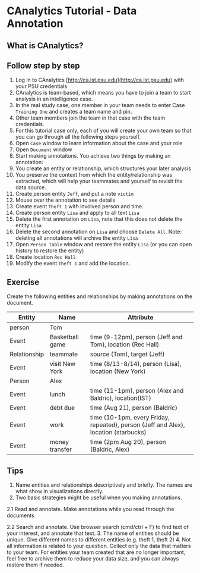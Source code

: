 # CAnalytics Tutorial - Data Annotation

## What is CAnalytics?

## Follow step by step

1. Log in to CAnalytics [http://ca.ist.psu.edu](http://ca.ist.psu.edu) with your PSU credentials
2. CAnalytics is team-based, which means you have to join a team to start analysis in an intelligence case.
  3. In the real study case, one member in your team needs to enter Case `Training One` and creates a team name and pin.
  4. Other team members join the team in that case with the team credentials.
  5. For this tutorial case only, each of you will create your own team so that you can go through all the following steps yourself.
3. Open `Case` window to learn information about the case and your role
4. Open `Document` window
5. Start making annotaitons. You achieve two things by making an annotation:
  6. You create an entity or relationship, which structures your later analysis
  7. You preserve the context from which the entity/relationship was extracted, which will help your teammates and yourself to revisit the data source.
5. Create person entity `Jeff`, and put a note `victim`
6. Mouse over the annotation to see details
6. Create event `Theft 1` with involved person and time.
7. Create person entity `Lisa` and apply to all text `Lisa`
8. Delete the first annotation on `Lisa`, note that this does not delete the entity `Lisa`
9. Delete the second annotation on `Lisa` and choose `Delete All`. Note: deleting all annotations will archive the entity `Lisa`
15. Open `Person Table` window and restore the entity `Lisa` (or you can open history to restore the entity)
12. Create location `Rec Hall`
13. Modify the event `Theft 1` and add the location.


## Exercise

Create the following entities and relationships by making annotations on the document.

Entity  | Name  | Attribute
--|---|--
person  | Tom  |
Event  | Basketball game  | time (9-12pm), person (Jeff and Tom), location (Rec Hall)
Relationship  | teammate  | source (Tom), target (Jeff)
Event  | visit New York  | time (8/13-8/14), person (Lisa), location (New York)
Person  | Alex  |
Event  | lunch  | time (11-1pm), person (Alex and Baldric), location(IST)
Event  | debt due  | time (Aug 21), person (Baldric)
Event  | work  | time (10-1pm, every Friday, repeated), person (Jeff and Alex), location (starbucks)
Event  | money transfer  | time (2pm Aug 20), person (Baldric, Alex)


## Tips

1. Name entities and relationships descriptively and briefly. The names are what show in visualizations directly.
2. Two basic strategies might be useful when you making annotations.

  2.1 Read and annotate. Make annotations while you read through the documents

  2.2 Search and annotate. Use browser search (cmd/ctrl + F) to find text of your interest, and annotate that text.
3. The name of entities should be unique. Give different names to different entities (e.g. theft 1, theft 2)
4. Not all information is related to your question. Collect only the data that matters to your team. For entities your team created that are no longer important, feel free to archive them to reduce your data size, and you can always restore them if needed.
